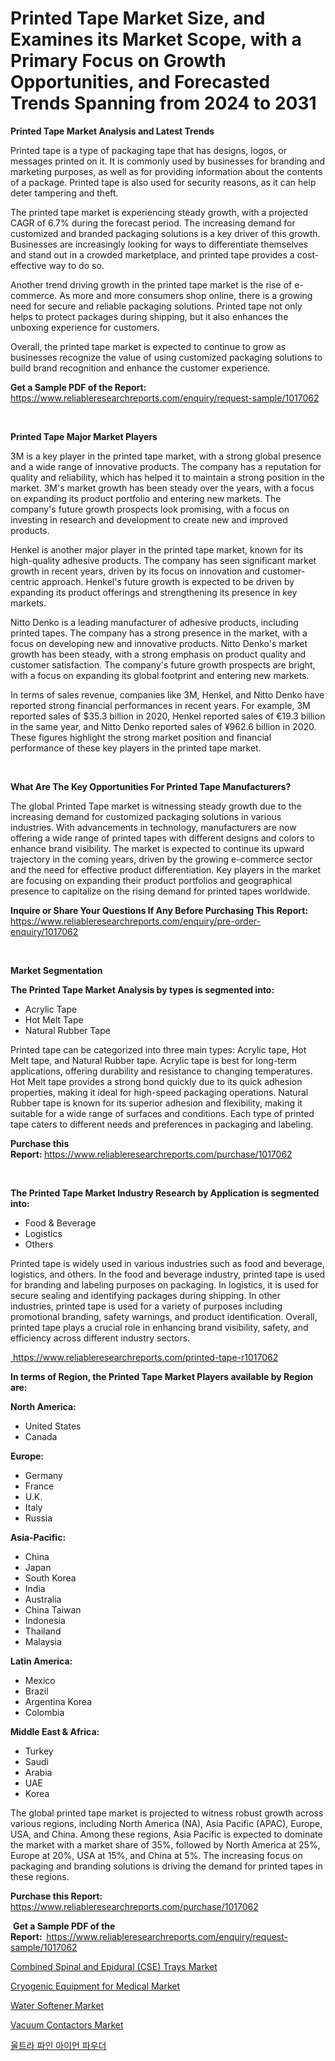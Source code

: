 <p><h1>Printed Tape Market Size, and Examines its Market Scope, with a Primary Focus on Growth Opportunities, and Forecasted Trends Spanning from 2024 to 2031</h1></p><p><strong>Printed Tape Market Analysis and Latest Trends</strong></p>
<p><p>Printed tape is a type of packaging tape that has designs, logos, or messages printed on it. It is commonly used by businesses for branding and marketing purposes, as well as for providing information about the contents of a package. Printed tape is also used for security reasons, as it can help deter tampering and theft.</p><p>The printed tape market is experiencing steady growth, with a projected CAGR of 6.7% during the forecast period. The increasing demand for customized and branded packaging solutions is a key driver of this growth. Businesses are increasingly looking for ways to differentiate themselves and stand out in a crowded marketplace, and printed tape provides a cost-effective way to do so.</p><p>Another trend driving growth in the printed tape market is the rise of e-commerce. As more and more consumers shop online, there is a growing need for secure and reliable packaging solutions. Printed tape not only helps to protect packages during shipping, but it also enhances the unboxing experience for customers.</p><p>Overall, the printed tape market is expected to continue to grow as businesses recognize the value of using customized packaging solutions to build brand recognition and enhance the customer experience.</p></p>
<p><strong>Get a Sample PDF of the Report:&nbsp;</strong> <a href="https://www.reliableresearchreports.com/enquiry/request-sample/1017062">https://www.reliableresearchreports.com/enquiry/request-sample/1017062</a></p>
<p>&nbsp;</p>
<p><strong>Printed Tape Major Market Players</strong></p>
<p><p>3M is a key player in the printed tape market, with a strong global presence and a wide range of innovative products. The company has a reputation for quality and reliability, which has helped it to maintain a strong position in the market. 3M's market growth has been steady over the years, with a focus on expanding its product portfolio and entering new markets. The company's future growth prospects look promising, with a focus on investing in research and development to create new and improved products.</p><p>Henkel is another major player in the printed tape market, known for its high-quality adhesive products. The company has seen significant market growth in recent years, driven by its focus on innovation and customer-centric approach. Henkel's future growth is expected to be driven by expanding its product offerings and strengthening its presence in key markets.</p><p>Nitto Denko is a leading manufacturer of adhesive products, including printed tapes. The company has a strong presence in the market, with a focus on developing new and innovative products. Nitto Denko's market growth has been steady, with a strong emphasis on product quality and customer satisfaction. The company's future growth prospects are bright, with a focus on expanding its global footprint and entering new markets.</p><p>In terms of sales revenue, companies like 3M, Henkel, and Nitto Denko have reported strong financial performances in recent years. For example, 3M reported sales of $35.3 billion in 2020, Henkel reported sales of €19.3 billion in the same year, and Nitto Denko reported sales of ¥962.6 billion in 2020. These figures highlight the strong market position and financial performance of these key players in the printed tape market.</p></p>
<p>&nbsp;</p>
<p><strong>What Are The Key Opportunities For Printed Tape Manufacturers?</strong></p>
<p><p>The global Printed Tape market is witnessing steady growth due to the increasing demand for customized packaging solutions in various industries. With advancements in technology, manufacturers are now offering a wide range of printed tapes with different designs and colors to enhance brand visibility. The market is expected to continue its upward trajectory in the coming years, driven by the growing e-commerce sector and the need for effective product differentiation. Key players in the market are focusing on expanding their product portfolios and geographical presence to capitalize on the rising demand for printed tapes worldwide.</p></p>
<p><strong>Inquire or Share Your Questions If Any Before Purchasing This Report:</strong> <a href="https://www.reliableresearchreports.com/enquiry/pre-order-enquiry/1017062">https://www.reliableresearchreports.com/enquiry/pre-order-enquiry/1017062</a></p>
<p>&nbsp;</p>
<p><strong>Market Segmentation</strong></p>
<p><strong>The Printed Tape Market Analysis by types is segmented into:</strong></p>
<p><ul><li>Acrylic Tape</li><li>Hot Melt Tape</li><li>Natural Rubber Tape</li></ul></p>
<p><p>Printed tape can be categorized into three main types: Acrylic tape, Hot Melt tape, and Natural Rubber tape. Acrylic tape is best for long-term applications, offering durability and resistance to changing temperatures. Hot Melt tape provides a strong bond quickly due to its quick adhesion properties, making it ideal for high-speed packaging operations. Natural Rubber tape is known for its superior adhesion and flexibility, making it suitable for a wide range of surfaces and conditions. Each type of printed tape caters to different needs and preferences in packaging and labeling.</p></p>
<p><strong>Purchase this Report:&nbsp;</strong><a href="https://www.reliableresearchreports.com/purchase/1017062">https://www.reliableresearchreports.com/purchase/1017062</a></p>
<p>&nbsp;</p>
<p><strong>The Printed Tape Market Industry Research by Application is segmented into:</strong></p>
<p><ul><li>Food & Beverage</li><li>Logistics</li><li>Others</li></ul></p>
<p><p>Printed tape is widely used in various industries such as food and beverage, logistics, and others. In the food and beverage industry, printed tape is used for branding and labeling purposes on packaging. In logistics, it is used for secure sealing and identifying packages during shipping. In other industries, printed tape is used for a variety of purposes including promotional branding, safety warnings, and product identification. Overall, printed tape plays a crucial role in enhancing brand visibility, safety, and efficiency across different industry sectors.</p></p>
<p><a href="https://www.reliableresearchreports.com/printed-tape-r1017062">&nbsp;https://www.reliableresearchreports.com/printed-tape-r1017062</a></p>
<p><strong>In terms of Region, the Printed Tape Market Players available by Region are:</strong></p>
<p>
    <p> <strong> North America: </strong>
        <ul>
            <li>United States</li>
            <li>Canada</li>
        </ul>
        </p> 
    <p> <strong> Europe: </strong>
        <ul>
            <li>Germany</li>
            <li>France</li>
            <li>U.K.</li>
            <li>Italy</li>
            <li>Russia</li>
        </ul>
        </p> 
    <p> <strong> Asia-Pacific: </strong>
        <ul>
            <li>China</li>
            <li>Japan</li>
            <li>South Korea</li>
            <li>India</li>
            <li>Australia</li>
            <li>China Taiwan</li>
            <li>Indonesia</li>
            <li>Thailand</li>
            <li>Malaysia</li>
        </ul>
        </p> 
    <p> <strong> Latin America: </strong>
        <ul>
            <li>Mexico</li>
            <li>Brazil</li>
            <li>Argentina Korea</li>
            <li>Colombia</li>
        </ul>
        </p> 
    <p> <strong> Middle East & Africa: </strong>
        <ul>
            <li>Turkey</li>
            <li>Saudi</li>
            <li>Arabia</li>
            <li>UAE</li>
            <li>Korea</li>
        </ul>
    </p>
    </p>
<p><p>The global printed tape market is projected to witness robust growth across various regions, including North America (NA), Asia Pacific (APAC), Europe, USA, and China. Among these regions, Asia Pacific is expected to dominate the market with a market share of 35%, followed by North America at 25%, Europe at 20%, USA at 15%, and China at 5%. The increasing focus on packaging and branding solutions is driving the demand for printed tapes in these regions.</p></p>
<p><strong>Purchase this Report: </strong><a href="https://www.reliableresearchreports.com/purchase/1017062">https://www.reliableresearchreports.com/purchase/1017062</a></p>
<p>&nbsp;<strong>Get a Sample PDF of the Report:&nbsp;&nbsp;</strong><a href="https://www.reliableresearchreports.com/enquiry/request-sample/1017062">https://www.reliableresearchreports.com/enquiry/request-sample/1017062</a></p>
<p><strong></strong></p>
<p><p><a href="https://www.linkedin.com/pulse/global-combined-spinal-epidural-cse-trays-market-exploring-share-sowje?trackingId=67fxMcbXQA6piPffu9%2B53A%3D%3D">Combined Spinal and Epidural (CSE) Trays Market</a></p><p><a href="https://www.linkedin.com/pulse/navigating-global-cryogenic-equipment-medical-helixperts-9kexf?trackingId=VnVSzJOlTnCOnMqugz9nng%3D%3D">Cryogenic Equipment for Medical Market</a></p><p><a href="https://github.com/angelajermaine/Market-Research-Report-List-4/blob/main/water-softener-market.md">Water Softener Market</a></p><p><a href="https://github.com/provorikovar/Market-Research-Report-List-5/blob/main/vacuum-contactors-market.md">Vacuum Contactors Market</a></p><p><a href="https://medium.com/@gabrielblanda5656/2024%EB%85%84%EB%B6%80%ED%84%B0-2031%EB%85%84%EA%B9%8C%EC%A7%80%EC%9D%98-%EA%B8%B0%EA%B0%84-%EB%8F%99%EC%95%88-%EC%B4%88%EB%AF%B8%EC%84%B8-%EC%B2%A0-%EB%B6%84%EB%A7%90-%EC%8B%9C%EC%9E%A5-%EC%97%AD%ED%95%99%EA%B3%BC-%EC%84%B1%EC%9E%A5-%EB%8F%99%EB%A0%A5%EC%9D%84-%EB%B6%84%EC%84%9D%ED%95%98%EA%B3%A0-%EC%98%88%EC%B8%A1%ED%95%A9%EB%8B%88%EB%8B%A4-7f98438b81e3">울트라 파인 아이언 파우더</a></p></p>